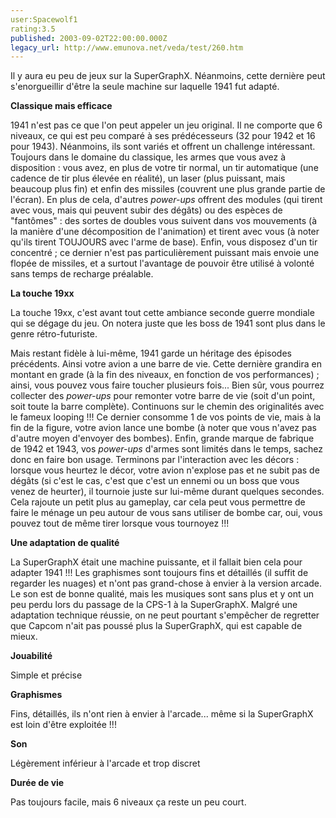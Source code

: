 ```yaml
---
user:Spacewolf1
rating:3.5
published: 2003-09-02T22:00:00.000Z
legacy_url: http://www.emunova.net/veda/test/260.htm
---
```

Il y aura eu peu de jeux sur la SuperGraphX. Néanmoins, cette dernière peut s'enorgueillir d'être la seule machine sur laquelle 1941 fut adapté.  

  

**Classique mais efficace**  

1941 n'est pas ce que l'on peut appeler un jeu original. Il ne comporte que 6 niveaux, ce qui est peu comparé à ses prédécesseurs (32 pour 1942 et 16 pour 1943). Néanmoins, ils sont variés et offrent un challenge intéressant. Toujours dans le domaine du classique, les armes que vous avez à disposition : vous avez, en plus de votre tir normal, un tir automatique (une cadence de tir plus élevée en réalité), un laser (plus puissant, mais beaucoup plus fin) et enfin des missiles (couvrent une plus grande partie de l'écran). En plus de cela, d'autres _power-ups_ offrent des modules (qui tirent avec vous, mais qui peuvent subir des dégâts) ou des espèces de "fantômes" : des sortes de doubles vous suivent dans vos mouvements (à la manière d'une décomposition de l'animation) et tirent avec vous (à noter qu'ils tirent TOUJOURS avec l'arme de base). Enfin, vous disposez d'un tir concentré ; ce dernier n'est pas particulièrement puissant mais envoie une flopée de missiles, et a surtout l'avantage de pouvoir être utilisé à volonté sans temps de recharge préalable.  

  

**La touche 19xx**  

La touche 19xx, c'est avant tout cette ambiance seconde guerre mondiale qui se dégage du jeu. On notera juste que les boss de 1941 sont plus dans le genre rétro-futuriste.  

Mais restant fidèle à lui-même, 1941 garde un héritage des épisodes précédents. Ainsi votre avion a une barre de vie. Cette dernière grandira en montant en grade (à la fin des niveaux, en fonction de vos performances) ; ainsi, vous pouvez vous faire toucher plusieurs fois... Bien sûr, vous pourrez collecter des _power-ups_ pour remonter votre barre de vie (soit d'un point, soit toute la barre complète). Continuons sur le chemin des originalités avec le fameux looping !!! Ce dernier consomme 1 de vos points de vie, mais à la fin de la figure, votre avion lance une bombe (à noter que vous n'avez pas d'autre moyen d'envoyer des bombes). Enfin, grande marque de fabrique de 1942 et 1943, vos _power-ups_ d'armes sont limités dans le temps, sachez donc en faire bon usage. Terminons par l'interaction avec les décors : lorsque vous heurtez le décor, votre avion n'explose pas et ne subit pas de dégâts (si c'est le cas, c'est que c'est un ennemi ou un boss que vous venez de heurter), il tournoie juste sur lui-même durant quelques secondes. Cela rajoute un petit plus au gameplay, car cela peut vous permettre de faire le ménage un peu autour de vous sans utiliser de bombe car, oui, vous pouvez tout de même tirer lorsque vous tournoyez !!!  

  

**Une adaptation de qualité**  

La SuperGraphX était une machine puissante, et il fallait bien cela pour adapter 1941 !!! Les graphismes sont toujours fins et détaillés (il suffit de regarder les nuages) et n'ont pas grand-chose à envier à la version arcade. Le son est de bonne qualité, mais les musiques sont sans plus et y ont un peu perdu lors du passage de la CPS-1 à la SuperGraphX. Malgré une adaptation technique réussie, on ne peut pourtant s'empêcher de regretter que Capcom n'ait pas poussé plus la SuperGraphX, qui est capable de mieux.  

  

  

**Jouabilité**  

Simple et précise  

**Graphismes**  

Fins, détaillés, ils n'ont rien à envier à l'arcade... même si la SuperGraphX est loin d'être exploitée !!!  

**Son**  

Légèrement inférieur à l'arcade et trop discret  

**Durée de vie**  

Pas toujours facile, mais 6 niveaux ça reste un peu court.